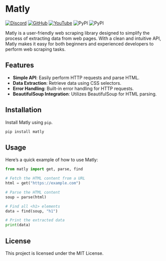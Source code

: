 # Matly

[![Discord](https://discord.com/api/guilds/1268404228683202570/embed.png)](https://discord.gg/Kuk2qXFjc5)
[![GitHub](https://img.shields.io/github/license/LunaStev/wson)](https://mit-license.org/)
[![YouTube](https://img.shields.io/badge/YouTube-LunaStev-red.svg?logo=youtube)](https://www.youtube.com/@luna-bee)
![PyPI](https://img.shields.io/pypi/v/matly.svg) 
![PyPI](https://img.shields.io/pypi/pyversions/matly.svg)

Matly is a user-friendly web scraping library designed to simplify the process of extracting data from web pages. With a clean and intuitive API, Matly makes it easy for both beginners and experienced developers to perform web scraping tasks.

## Features

- **Simple API**: Easily perform HTTP requests and parse HTML.
- **Data Extraction**: Retrieve data using CSS selectors.
- **Error Handling**: Built-in error handling for HTTP requests.
- **BeautifulSoup Integration**: Utilizes BeautifulSoup for HTML parsing.

## Installation

Install Matly using `pip`.
```bash
pip install matly
```

## Usage
Here’s a quick example of how to use Matly:
```py
from matly import get, parse, find

# Fetch the HTML content from a URL
html = get("https://example.com")

# Parse the HTML content
soup = parse(html)

# Find all <h1> elements
data = find(soup, "h1")

# Print the extracted data
print(data)
```
## License
This project is licensed under the MIT License.